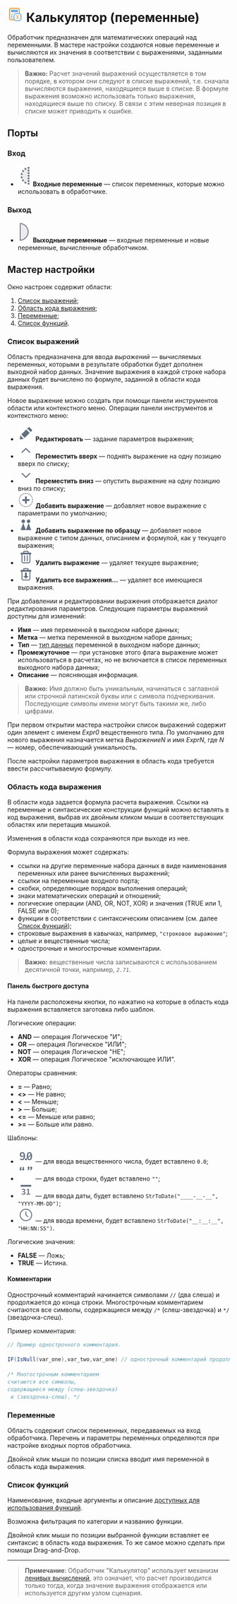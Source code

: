 # ![Калькулятор-переменные](../../images/icons/components/calc-variables_default.svg) Калькулятор (переменные)

Обработчик предназначен для математических операций над переменными. В мастере настройки создаются новые переменные и вычисляются их значения в соответствии с выражениями, заданными пользователем.

> **Важно:** Расчет значений выражений осуществляется в том порядке, в котором они следуют в списке выражений, т.е. сначала вычисляются выражения, находящиеся выше в списке. В формуле выражения возможно использовать только выражения, находящиеся выше по списку. В связи с этим неверная позиция в списке может приводить к ошибке.

## Порты

### Вход

* ![Входные переменные](../../images/icons/app/node/ports/inputs-optional/variable_inactive.svg) **Входные переменные** — список переменных, которые можно использовать в обработчике.

### Выход

* ![Выходные переменные](../../images/icons/app/node/ports/outputs/variable_inactive.svg) **Выходные переменные** — входные переменные и новые переменные, вычисленные обработчиком.

## Мастер настройки

Окно настроек содержит области:

1. [Список выражений](#spisok-vyrazheniy);
2. [Область кода выражения](#oblast-koda-vyrazheniya);
3. [Переменные](#peremennye);
4. [Список функций](#spisok-funktsiy).

### Список выражений

Область предназначена для ввода *выражений* — вычисляемых переменных, которыми в результате обработки будет дополнен выходной набор данных. Значение выражения в каждой строке набора данных будет вычислено по формуле, заданной в области кода выражения.

Новое выражение можно создать при помощи панели инструментов области или контекстного меню. Операции панели инструментов и контекстного меню:

* ![Редактировать](../../images/icons/toolbar-controls/edit_default.svg) **Редактировать** — задание параметров выражения;
* ![Переместить вверх](../../images/icons/toolbar-controls/up_default.svg) **Переместить вверх** — поднять выражение на одну позицию вверх по списку;
* ![Переместить вниз](../../images/icons/toolbar-controls/down_default.svg) **Переместить вниз** — опустить выражение на одну позицию вниз по списку;
* ![Добавить выражение](../../images/icons/toolbar-controls/plus_default.svg) **Добавить выражение** — добавляет новое выражение с параметрами по умолчанию;
* ![Добавить выражение по образцу](../../images/icons/toolbar-controls/clone_default.svg) **Добавить выражение по образцу** — добавляет новое выражение с типом данных, описанием и формулой, как у текущего выражения;
* ![Удалить выражение](../../images/icons/toolbar-controls/delete_default.svg) **Удалить выражение** — удаляет текущее выражение;
* ![Удалить все выражения](../../images/icons/toolbar-controls/delete-all_default.svg) **Удалить все выражения…** — удаляет все имеющиеся выражения.

При добавлении и редактировании выражения отображается диалог редактирования параметров. Следующие параметры выражений доступны для изменений:

* **Имя** — имя переменной в выходном наборе данных;
* **Метка** — метка переменной в выходном наборе данных;
* **Тип** — [тип данных](../../data/datatype.md) переменной в выходном наборе данных;
* **Промежуточное** — при установке этого флага выражение может использоваться в расчетах, но не включается в список переменных выходного набора данных;
* **Описание** — поясняющая информация.

> **Важно:** Имя должно быть уникальным, начинаться с заглавной или строчной латинской буквы или с символа подчеркивания. Последующие символы имени могут быть такими же, либо цифрами.

При первом открытии мастера настройки список выражений содержит один элемент с именем *Expr0* вещественного типа. По умолчанию для нового выражения назначается метка *ВыражениеN* и имя *ExprN*, где *N* — номер, обеспечивающий уникальность.

После настройки параметров выражения в область кода требуется ввести рассчитываемую формулу.

### Область кода выражения

В области кода задается формула расчета выражения. Ссылки на переменные и синтаксические конструкции функций можно вставлять в код выражения, выбрав их двойным кликом мыши в соответствующих областях или перетащив мышкой.

Изменения в области кода сохраняются при выходе из нее.

Формула выражения может содержать:

* ссылки на другие переменные набора данных в виде наименования переменных или ранее вычисленных выражений;
* ссылки на переменные входного порта;
* скобки, определяющие порядок выполнения операций;
* знаки математических операций и отношений;
* логические операции (AND, OR, NOT, XOR) и значения (TRUE или 1, FALSE или 0);
* функции в соответствии с синтаксическим описанием (см. далее [Список функций](#spisok-funktsiy));
* строковые выражения в кавычках, например, `"строковое выражение"`;
* целые и вещественные числа;
* однострочные и многострочные комментарии.

> **Важно:** вещественные числа записываются с использованием десятичной точки, например, *`2.71`*.

#### Панель быстрого доступа

На панели расположены кнопки, по нажатию на которые в область кода выражения вставляется заготовка либо шаблон.

Логические операции:

* **AND** — операция Логическое "И";
* **OR** — операция Логическое "ИЛИ";
* **NOT** — операция Логическое "НЕ";
* **XOR** — операция Логическое "исключающее ИЛИ".

Операторы сравнения:

* **=** — Равно;
* **<>** — Не равно;
* **<** — Меньше;
* **>** — Больше;
* **<=** — Меньше или равно;
* **>=** — Больше или равно.

Шаблоны:

* ![Вещественное число](../../images/icons/toolbar-controls/type-float_default.svg) — для ввода вещественного числа, будет вставлено `0.0`;
* ![Строка](../../images/icons/toolbar-controls/type-string_default.svg) — для ввода строки, будет вставлено `""`;
* ![Дата](../../images/icons/toolbar-controls/type-date_default.svg) — для ввода даты, будет вставлено `StrToDate("____-__-__", "YYYY-MM-DD")`;
* ![Время](../../images/icons/toolbar-controls/type-time_default.svg) — для ввода времени, будет вставлено `StrToDate("__:__:__", "HH:NN:SS")`.

Логические значения:

* **FALSE** — Ложь;
* **TRUE** — Истина.

#### Комментарии

Однострочный комментарий начинается символами `//` (два слеша) и продолжается до конца строки. Многострочным комментарием считаются все символы, содержащиеся между `/*` (слеш-звездочка) и `*/` (звездочка-слеш).

Пример комментария:

```java
// Пример однострочного комментария.

IF(IsNull(var_one),var_two,var_one) // однострочный комментарий продолжается до конца строки

/* Многострочным комментарием
считаются все символы,
содержащиеся между (слеш-звездочка)
 и (звездочка-слеш). */
```

### Переменные

Область содержит список переменных, передаваемых на вход обработчика. Перечень и параметры переменных определяются при настройке входных портов обработчика.

Двойной клик мыши по позиции списка вводит имя переменной в область кода выражения.

### Список функций

Наименование, входные аргументы и описание [доступных для использования функций](../func/calc-func/README.md).

Возможна фильтрация по категории и названию функции.

Двойной клик мыши по позиции выбранной функции вставляет ее синтаксис в область кода выражения. То же самое можно сделать при помощи Drag-and-Drop.

---

> **Примечание**: Обработчик "Калькулятор" использует механизм [ленивых вычислений](https://wiki.loginom.ru/articles/lazy-evaluation.html), это означает, что расчет производится только тогда, когда значение выражения отображается или используется другим узлом сценария.
